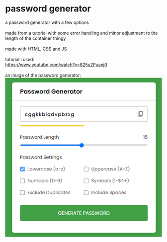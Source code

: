 # password generator

a password generator with a few options
</br>
</br>
made from a tutorial with some error handling and minor adjustment to the length of the container thingy
</br>
</br>
made with HTML, CSS and JS
</br>
</br>
tutorial i used:
</br>
<https://www.youtube.com/watch?v=825u2Puaej0>
</br>
</br>
an image of the password generator:
</br>
![image](./__project_image__/image.png)
